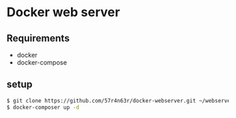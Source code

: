 # Docker web server

## Requirements
 - docker
 - docker-compose

## setup

```bash
$ git clone https://github.com/57r4n63r/docker-webserver.git ~/webserver
$ docker-composer up -d
```
